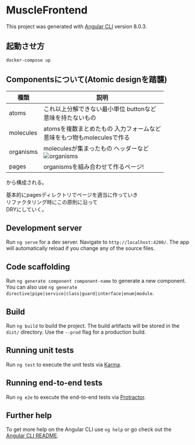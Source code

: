 # MuscleFrontend

This project was generated with [Angular CLI](https://github.com/angular/angular-cli) version 8.0.3.

## 起動させ方
```
docker-compose up
```

## Componentsについて(Atomic designを踏襲)

|種類|説明|
|---|---|
| atoms | これ以上分解できない最小単位 buttonなど<br>意味を持たないもの |
| molecules | atomsを複数まとめたもの 入力フォームなど<br>意味をもつ物もmoleculesで作る |
| organisms | moleculesが集まったもの ヘッダーなど<br> ![organisms](https://blog.kubosho.com/images/using-atomic-design/organisms.png "organisms") |
| pages | organismsを組み合わせて作るページ! |
から構成される。

基本的にpagesディレクトリでページを適当に作っていき  
リファクタリング時にこの原則に沿って  
DRYにしていく。

## Development server

Run `ng serve` for a dev server. Navigate to `http://localhost:4200/`. The app will automatically reload if you change any of the source files.

## Code scaffolding

Run `ng generate component component-name` to generate a new component. You can also use `ng generate directive|pipe|service|class|guard|interface|enum|module`.

## Build

Run `ng build` to build the project. The build artifacts will be stored in the `dist/` directory. Use the `--prod` flag for a production build.

## Running unit tests

Run `ng test` to execute the unit tests via [Karma](https://karma-runner.github.io).

## Running end-to-end tests

Run `ng e2e` to execute the end-to-end tests via [Protractor](http://www.protractortest.org/).

## Further help

To get more help on the Angular CLI use `ng help` or go check out the [Angular CLI README](https://github.com/angular/angular-cli/blob/master/README.md).
